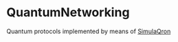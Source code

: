 # QuantumNetworking
Quantum protocols implemented by means of [SimulaQron](https://github.com/StephanieWehner/SimulaQron)
